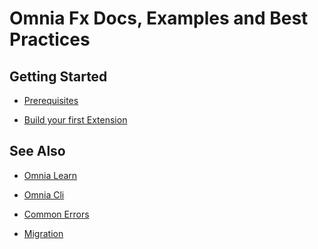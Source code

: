 # Omnia Fx Docs, Examples and Best Practices

## Getting Started

- [Prerequisites](https://github.com/preciofishbone/OmniaFx/tree/master/docs/tutorials/prerequisites#prerequisites)

- [Build your first Extension](https://github.com/preciofishbone/OmniaFx/tree/master/docs/tutorials/first-extension#build-your-first-extension-like-a-boss)


## See Also

- [Omnia Learn](https://github.com/preciofishbone/OmniaFx/tree/master/docs/tutorials/omnia-learn#welcome-to-omnia-learn)

- [Omnia Cli](https://github.com/preciofishbone/OmniaFx/tree/master/docs/cli)

- [Common Errors]()

- [Migration]()


